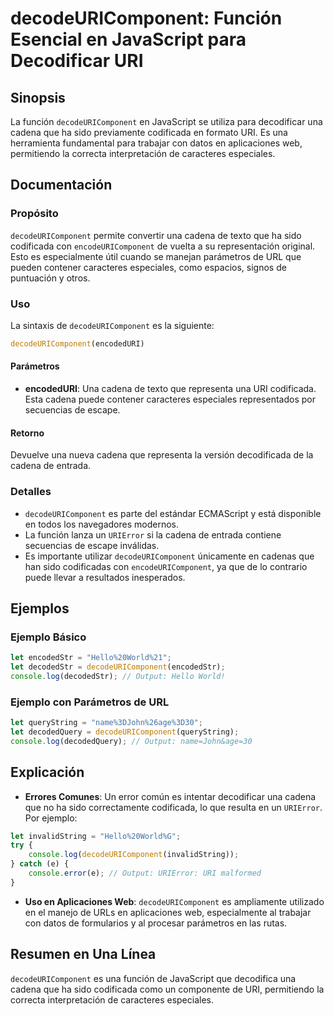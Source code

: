 <!--
Meta Description: # decodeURIComponent: Función Esencial en JavaScript para Decodificar URI ## Sinopsis La función `decodeURIComponent` en JavaScript se utiliza para de...
Meta Keywords: decodeuricomponent, que, una, cadena, javascript
-->

# decodeURIComponent: Función Esencial en JavaScript para Decodificar URI

## Sinopsis
La función `decodeURIComponent` en JavaScript se utiliza para decodificar una cadena que ha sido previamente codificada en formato URI. Es una herramienta fundamental para trabajar con datos en aplicaciones web, permitiendo la correcta interpretación de caracteres especiales.

## Documentación

### Propósito
`decodeURIComponent` permite convertir una cadena de texto que ha sido codificada con `encodeURIComponent` de vuelta a su representación original. Esto es especialmente útil cuando se manejan parámetros de URL que pueden contener caracteres especiales, como espacios, signos de puntuación y otros.

### Uso
La sintaxis de `decodeURIComponent` es la siguiente:

```javascript
decodeURIComponent(encodedURI)
```

#### Parámetros
- **encodedURI**: Una cadena de texto que representa una URI codificada. Esta cadena puede contener caracteres especiales representados por secuencias de escape.

#### Retorno
Devuelve una nueva cadena que representa la versión decodificada de la cadena de entrada.

### Detalles
- `decodeURIComponent` es parte del estándar ECMAScript y está disponible en todos los navegadores modernos.
- La función lanza un `URIError` si la cadena de entrada contiene secuencias de escape inválidas.
- Es importante utilizar `decodeURIComponent` únicamente en cadenas que han sido codificadas con `encodeURIComponent`, ya que de lo contrario puede llevar a resultados inesperados.

## Ejemplos

### Ejemplo Básico

```javascript
let encodedStr = "Hello%20World%21";
let decodedStr = decodeURIComponent(encodedStr);
console.log(decodedStr); // Output: Hello World!
```

### Ejemplo con Parámetros de URL

```javascript
let queryString = "name%3DJohn%26age%3D30";
let decodedQuery = decodeURIComponent(queryString);
console.log(decodedQuery); // Output: name=John&age=30
```

## Explicación
- **Errores Comunes**: Un error común es intentar decodificar una cadena que no ha sido correctamente codificada, lo que resulta en un `URIError`. Por ejemplo:

```javascript
let invalidString = "Hello%20World%G";
try {
    console.log(decodeURIComponent(invalidString));
} catch (e) {
    console.error(e); // Output: URIError: URI malformed
}
```

- **Uso en Aplicaciones Web**: `decodeURIComponent` es ampliamente utilizado en el manejo de URLs en aplicaciones web, especialmente al trabajar con datos de formularios y al procesar parámetros en las rutas.

## Resumen en Una Línea
`decodeURIComponent` es una función de JavaScript que decodifica una cadena que ha sido codificada como un componente de URI, permitiendo la correcta interpretación de caracteres especiales.